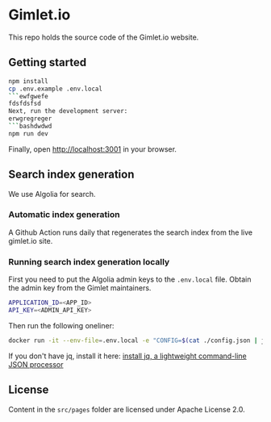 # Gimlet.io

This repo holds the source code of the Gimlet.io website.

## Getting started

```bash
npm install
cp .env.example .env.local
```ewfgwefe
fdsfdsfsd
Next, run the development server:
erwgregreger
```bashdwdwd
npm run dev
```

Finally, open [http://localhost:3001](http://localhost:3001) in your browser.

## Search index generation

We use Algolia for search.

### Automatic index generation

A Github Action runs daily that regenerates the search index from the live gimlet.io site.

### Running search index generation locally

First you need to put the Algolia admin keys to the `.env.local` file.
Obtain the admin key from the Gimlet maintainers.

```bash
APPLICATION_ID=<APP_ID>
API_KEY=<ADMIN_API_KEY>
```

Then run the following oneliner:

```bash
docker run -it --env-file=.env.local -e "CONFIG=$(cat ./config.json | jq -r tostring)" algolia/docsearch-scraper
```

If you don't have jq, install it here: [install jq, a lightweight command-line JSON processor](https://github.com/stedolan/jq/wiki/Installation)

## License

Content in the `src/pages` folder are licensed under Apache License 2.0.
